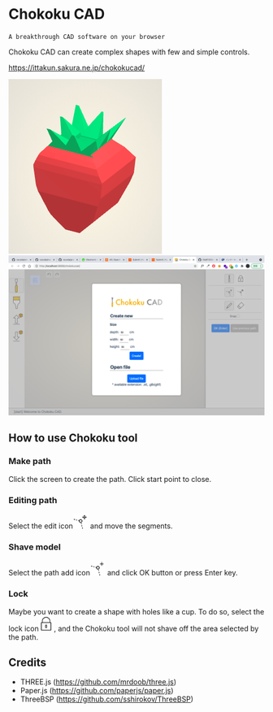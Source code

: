 # Chokoku CAD

```
A breakthrough CAD software on your browser
```

Chokoku CAD can create complex shapes with few and simple controls.

https://ittakun.sakura.ne.jp/chokokucad/

![Sample1](./img/sample1.png)
<img src="./img/screenshot.png" width="550">

## How to use Chokoku tool
### Make path
Click the screen to create the path.
Click start point to close.

### Editing path
Select the edit icon<img src="./img/chokoku-setting-edit.svg" width="30"> and move the segments.

### Shave model
Select the path add icon<img src="./img/chokoku-setting-add.svg" width="30"> and click OK button or press Enter key.

### Lock
Maybe you want to create a shape with holes like a cup.
To do so, select the lock icon<img src="./img/chokoku-setting-lock.svg" width="30">, and the Chokoku tool will not shave off the area selected by the path.

## Credits
- THREE.js (https://github.com/mrdoob/three.js)
- Paper.js (https://github.com/paperjs/paper.js)
- ThreeBSP (https://github.com/sshirokov/ThreeBSP)
